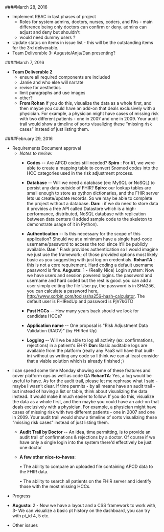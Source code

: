 ####March 28, 2016
* Implement RBAC in last phases of project
    * Roles for system admins, doctors, nurses, coders, and PAs - main difference being only doctors can confirm or deny. admins can adjust and deny but shouldn't
    * would need dummy users ?
* Update status on items in issue list - this will be the outstanding items for the 3rd deliverable.
* Team Deliverable 3: Augusto/Anja/Dan presenting?




####March 7, 2016
* **Team Deliverable 2**
   * ensure all required components are included
   * Jamie and who else will narrate
   * revise for aesthetics 
   * limit paragraphs and use images
   * other?
   * **From Rohan** If you do this, visualize the data as a whole first, and then maybe you could have an add-on that deals exclusively with a physician. For example, a physician might have cases of missing risk with two different patients - one in 2007 and one in 2009. Your audit trail would show a timeline of sorts visualizing these “missing risk cases” instead of just listing them.



####February 29, 2016
* Requirements Document approval
  * _Notes to review:_
    * **Codes** -- Are APCD codes still needed? **Spiro** : For #1,  we were able to create a mapping table to convert Snomed codes into the HCC categories used in the risk adjustment process.
    * **Database** -- Will we need a database (ex: MySQL or NoSQL) to persist any data outside of FHIR? **Spiro**: our lookup tables are small enough to store as python dictionaries, and the FHIR server lets us create/update records.  So we may be able to complete the project without a database. **Dan**: :  if we do need to store data it provides a free API called Datastore which is a high-performance, distributed, NoSQL database with replication between data centers (I added sample code to the skeleton to demonstrate usage of it in Python).   
    * **Authentication** -- Is this necessary for the scope of this application?  Should we at a minimum have a single hard-code username/password to access the tool since it'll be publicly available. **Dan** " Flask provides authentication so I would imagine we just use the framework; of those provided options most likely basic as you suggesting with just log on credentials. **RohanTA** : this is not a core requirement. Hard coding a default username password is fine. **Augusto**: 1 - (Really Nice) Login system: Now we have users and session powered logins.
     the password and username and hard coded but the rest is good.
     you can add a user simply editing the file User.py, the password is in SHA256, you can calculate a password here, http://www.xorbin.com/tools/sha256-hash-calculator. 
The default user is FHIRedUp and password is PjV7kGTD

    * **Past HCCs** -- How many years back should we look for candidate HCCs?
    * **Application name** -- One proposal is "Risk Adjustment Data Validation (RADV)" (by FHIRed Up)
    * **Logging** -- Will we be able to log all activity (ex: confirmations, rejections) in a patient's EHR? **Dan**: Basic auditable logs are available from the platform (really any PaaS will have that built-in) without us writing any code so I think we can at least consider that a viable solution which is already finished ;)
- I can spend some time Monday showing some of these features and cover platform ops as well as code QA  **RohanTA**: Yes, a log would be useful to have. 
As for the audit trail, please let me rephrase what I said - maybe I wasn’t clear. If time permits - by all means have an audit trail - but instead of having a list or table, think about visualizing the data instead. It would make it much easier to follow. If you do this, visualize the data as a whole first, and then maybe you could have an add-on that deals exclusively with a physician. For example, a physician might have cases of missing risk with two different patients - one in 2007 and one in 2009. Your audit trail would show a timeline of sorts visualizing these “missing risk cases” instead of just listing them.


    * **Audit Trail by Doctor** -- An idea, time permitting, is to provide an audit trail of confirmations & rejections by a doctor.  Of course if we have only a single login into the system there'd effectively be just one doctor
    * **A few other nice-to-haves**:
    
        •	The ability to compare an uploaded file containing APCD data to the FHIR data. 

        •	The ability to search all patients on the FHIR server and identify those with the most missing HCCs.





* Progress
*  **Augusto**: 2 - Now we have a layout and a CSS framework to work with, 3- We can visualize a basic pt history on the dashboard, you can try with  pt_id  4, 5 etc. 

* Other issues
